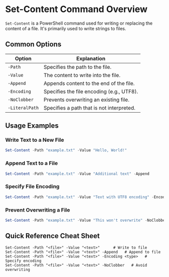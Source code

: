 # Set-Content Command Overview

`Set-Content` is a PowerShell command used for writing or replacing the content of a file. It's primarily used to write strings to files.

## Common Options

| Option         | Explanation                                  |
|----------------|----------------------------------------------|
| `-Path`        | Specifies the path to the file.              |
| `-Value`       | The content to write into the file.          |
| `-Append`      | Appends content to the end of the file.      |
| `-Encoding`    | Specifies the file encoding (e.g., UTF8).    |
| `-NoClobber`   | Prevents overwriting an existing file.       |
| `-LiteralPath` | Specifies a path that is not interpreted.    |

## Usage Examples

### Write Text to a New File

```powershell
Set-Content -Path "example.txt" -Value "Hello, World!"
```

### Append Text to a File

```powershell
Set-Content -Path "example.txt" -Value "Additional text" -Append
```

### Specify File Encoding

```powershell
Set-Content -Path "example.txt" -Value "Text with UTF8 encoding" -Encoding UTF8
```

### Prevent Overwriting a File

```powershell
Set-Content -Path "example.txt" -Value "This won't overwrite" -NoClobber
```

## Quick Reference Cheat Sheet

```plaintext
Set-Content -Path "<file>" -Value "<text>"      # Write to file
Set-Content -Path "<file>" -Value "<text>" -Append   # Append to file
Set-Content -Path "<file>" -Value "<text>" -Encoding <type>   # Specify encoding
Set-Content -Path "<file>" -Value "<text>" -NoClobber   # Avoid overwriting
```
